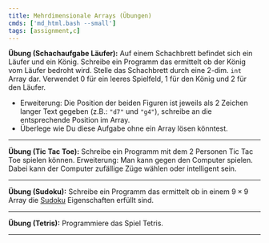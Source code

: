 ```yaml
---
title: Mehrdimensionale Arrays (Übungen)
cmds: ['md_html.bash --small']
tags: [assignment,c]
---
```




**Übung (Schachaufgabe Läufer):**
Auf einem Schachbrett befindet sich ein Läufer und ein König. Schreibe ein Programm das ermittelt ob der König vom Läufer bedroht wird. Stelle das Schachbrett durch eine 2-dim.  `int` Array dar. Verwendet 0 für ein leeres Spielfeld, 1 für den König und 2 für den Läufer.

- Erweiterung: Die Position der beiden Figuren ist jeweils als 2 Zeichen langer Text gegeben 
(z.B.: `"d7"` und `"g4"`), schreibe an die entsprechende Position im Array.
- Überlege wie Du diese Aufgabe ohne ein Array lösen könntest.



---

**Übung (Tic Tac Toe):**
Schreibe ein Programm mit dem 2 Personen Tic Tac Toe spielen können.
Erweiterung:  Man kann gegen den Computer spielen. Dabei kann der Computer zufällige Züge wählen oder intelligent sein.



---

**Übung (Sudoku):**
Schreibe ein Programm das ermittelt ob in einem $9\times 9$ Array die [Sudoku](http://de.wikipedia.org/wiki/Sudoku) Eigenschaften erfüllt sind.

---


**Übung (Tetris):**
Programmiere das Spiel Tetris.

---


